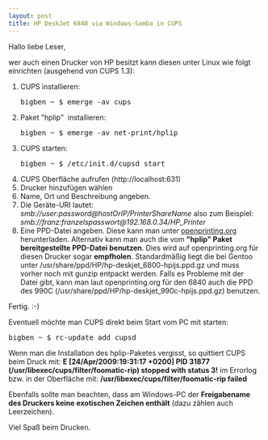 ```yaml
---
layout: post
title: HP DeskJet 6840 via Windows-Samba in CUPS
---
```

Hallo liebe Leser,

wer auch einen Drucker von HP besitzt kann diesen unter Linux wie folgt einrichten (ausgehend von CUPS 1.3):
<ol>
	<li>CUPS installieren:
<pre lang="bash">bigben ~ $ emerge -av cups</pre>
</li>
	<li>Paket "hplip"  installieren:
<pre lang="bash">bigben ~ $ emerge -av net-print/hplip</pre>
</li>
	<li>CUPS starten:
<pre lang="bash">bigben ~ $ /etc/init.d/cupsd start</pre>
</li>
	<li>CUPS Oberfläche aufrufen (http://localhost:631)</li>
	<li>Drucker hinzufügen wählen</li>
	<li>Name, Ort und Beschreibung angeben.</li>
	<li>Die Geräte-URI lautet: <em>smb://user:password@hostOrIP/PrinterShareName </em>
also zum Beispiel: <em>smb://franz:franzelspasswort@192.168.0.34/HP_Printer</em></li>
	<li>Eine PPD-Datei angeben. Diese kann man unter <a href="http://openprinting.org/printer_list.cgi">openprinting.org</a> herunterladen. Alternativ kann man auch die vom <strong>"hplip" Paket bereitgestellte PPD-Datei benutzen</strong>. Dies wird auf openprinting.org für diesen Drucker sogar <strong>empfholen</strong>. Standardmäßig liegt die bei Gentoo unter /usr/share/ppd/HP/hp-deskjet_6800-hpijs.ppd.gz und muss vorher noch mit gunzip entpackt werden. Falls es Probleme mit der Datei gibt, kann man laut openprinting.org für den 6840 auch die PPD des 990C (/usr/share/ppd/HP/hp-deskjet_990c-hpijs.ppd.gz) benutzen.</li>
</ol>
Fertig. :-)

Eventuell möchte man CUPS direkt beim Start vom PC mit starten:
<pre lang="bash">bigben ~ $ rc-update add cupsd</pre>
Wenn man die Installation des hplip-Paketes vergisst, so quittiert CUPS beim Druck mit:
<strong>E [24/Apr/2009:19:31:17 +0200] PID 31877 (/usr/libexec/cups/filter/foomatic-rip) stopped with status 3!</strong>
im Errorlog bzw. in der Oberfläche mit:
<strong>/usr/libexec/cups/filter/foomatic-rip failed</strong>

Ebenfalls sollte man beachten, dass am Windows-PC der <strong>Freigabename des Druckers keine exotischen Zeichen enthält</strong> (dazu zählen auch Leerzeichen).

Viel Spaß beim Drucken.
